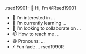 .rsed19901- 👋 Hi, I’m @Rsed19901
- 👀 I’m interested in ...
- 🌱 I’m currently learning ...
- 💞️ I’m looking to collaborate on ...
- 📫 How to reach me ...
- 😄 Pronouns: ...
- ⚡ Fun fact: ...
rsed1990R

<!---
Rsed19901/Rsed19901 is a ![1000015394](https://github.com/user-attachments/assets/bf6a3a22-8252-447f-bbba-0268b86d2245)
✨ special ✨ repository because its `README.md` (this file) appears on your GitHub profile.
You can click the Preview link to take a look at your changes.
--

->
